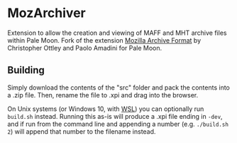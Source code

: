 # MozArchiver
Extension to allow the creation and viewing of MAFF and MHT archive files within Pale Moon. Fork of the extension [Mozilla Archive Format](https://www.amadzone.org/mozilla-archive-format/) by Christopher Ottley and Paolo Amadini for Pale Moon.

## Building
Simply download the contents of the "src" folder  and pack the contents into a .zip file. Then, rename the file to .xpi and drag into the browser.

On Unix systems (or Windows 10, with [WSL](https://docs.microsoft.com/en-us/windows/wsl/about)) you can optionally run `build.sh` instead. Running this as-is will produce a .xpi file ending in `-dev`, and if run from the command line and appending a number (e.g. `./build.sh 2`) will append that number to the filename instead.
